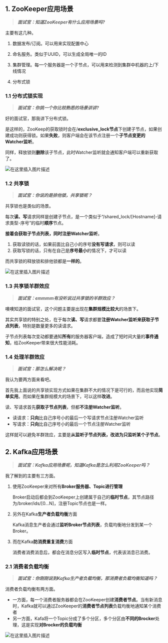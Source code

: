 ## 1. ZooKeeper应用场景

> ***面试官：知道ZooKeeper有什么应用场景吗?***

主要有这几种。

1. 数据发布/订阅。可以用来实现配置中心

2. 命名服务。类似于UUID，可以生成全局唯一的ID

3. 集群管理。每一个服务器是一个子节点，可以用来检测到集群中机器的上/下线情况

4. 分布式锁

### 1.1 分布式锁实现

> ***面试官：你挑一个你比较熟悉的场景讲讲?***

好的面试官，那我讲下分布式锁。

是这样的，ZooKeep的获取锁时会在/**exclusive_lock节点**下创建子节点，如果创建成功则获得锁。如果**失败**，则客户端会在该节点注册一个**子节点变更的Watcher监听**。

同样，释放锁则**删除**该子节点，此时Watcher监听就会通知客户端可以重新获取了。

![在这里插入图片描述](https://img-blog.csdnimg.cn/direct/1bcea41c87db4d0aa2d786bb0836bb16.png#pic_center)

### 1.2 共享锁

> ***面试官：你说的是排他锁，共享锁呢？***

共享锁也是类似的场景。

每次**读、写**请求同样是创建子节点，是一个类似于“/shared_lock/[Hostname]-请求类型-序号”的临时**顺序**节点。

**接着会获取子节点列表，同时注册Watcher监听**。

1. 获取读锁的话，如果前面比自己小的序号**没有写请求**，则可以读
2. 获取写锁的话，只有在自己是**序号最小**的情况下，才可以读

而共享锁的释放锁和排他锁都是**一样的**。

![在这里插入图片描述](https://img-blog.csdnimg.cn/direct/4f37af7a1cb34a759f77417c50c6c362.png#pic_center)

### 1.3 共享锁羊群效应

> ***面试官：emmmm有没听说过共享锁的羊群效应？***

噢噢知道的面试官，这个问题主要是出现在**集群规模比较大**的场景下。

其实共享锁的特别之处，在于每次**读、写**请求都要**注册Watcher监听来获取子节点列表**，特别是数量更多的读请求。

子节点列表每次变动都要通知**所有**的服务器客户端，造成了短时间大量的**事件通知**，给ZooKeeper带来很大性能消耗。

### 1.4 处理羊群效应

> ***面试官：那怎么解决呢？***

我认为要两方面来看吧。

首先我上面说的共享锁实现方式如果在集群不大的情况下是可行的，而且他实现**简单实用**。而如果在集群规模大的场景下，可以这样**改进**。

读、写请求首先**获取子节点列表**，但都**不注册Watcher监听**。

- 读请求：**只向**比自己序号小的最后一个写请求节点注册Watcher监听
- 写请求：**只向**比自己序号小的最后一个节点注册Watcher监听

这样就可以避免羊群效应，主要是**从监听子节点列表，改进为只监听某个子节点**。

## 2. Kafka应用场景

> ***面试官：Kafka应用场景呢，知道Kafka是怎么利用ZooKeeper吗？***

我了解到的主要有三方面。

1. 使用ZooKeeper来对所有**Broker服务器、Topic进行管理**

   Broker启动后都会到ZooKeeper上创建属于自己的**临时节点**，其节点路径为/broker/ids/[0…N]，注册Topic节点也是一样。

2. 另外在Kafka**生产者负载均衡**方面

   Kafka消息生产者会通过**监听Broker节点列表**，负载均衡地分发到某一个Broker。

3. 而在Kafka**防消费重复消费**方面

   消费者消费消息后，都会在消息分区写入**临时节点**，代表该消息已消费。

### 2.1 消费者负载均衡

> ***面试官：你刚刚说到Kafka生产者负载均衡，那消费者负载均衡知道吗？***

消费者负载均衡有两方面。

- 一方面，每一个消费者服务器都会在ZooKeeper创建**消费者节点**。当有新消息时，Kafka就可以通过ZooKeeper的**消费者节点列表**负载均衡地通知某个消费者
- 另一方面，Kafa将一个Topic分成了多个分区，多个分区由**不同的Brocker**处理，这是实现**对Brocker的负载均衡**

![在这里插入图片描述](https://img-blog.csdnimg.cn/direct/e6437766fabd469f95436d5206bafd99.png#pic_center)
